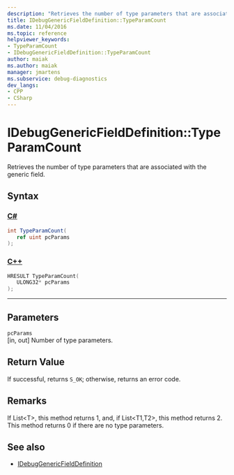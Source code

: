 ```yaml
---
description: "Retrieves the number of type parameters that are associated with the generic field."
title: IDebugGenericFieldDefinition::TypeParamCount
ms.date: 11/04/2016
ms.topic: reference
helpviewer_keywords:
- TypeParamCount
- IDebugGenericFieldDefinition::TypeParamCount
author: maiak
ms.author: maiak
manager: jmartens
ms.subservice: debug-diagnostics
dev_langs:
- CPP
- CSharp
---
```

# IDebugGenericFieldDefinition::TypeParamCount

Retrieves the number of type parameters that are associated with the generic field.

## Syntax

### [C#](#tab/csharp)
```csharp
int TypeParamCount(
   ref uint pcParams
);
```
### [C++](#tab/cpp)
```cpp
HRESULT TypeParamCount(
   ULONG32* pcParams
);
```
---

## Parameters
`pcParams`\
[in, out] Number of type parameters.

## Return Value
 If successful, returns `S_OK`; otherwise, returns an error code.

## Remarks
 If List\<T>, this method returns 1, and, if List\<T1,T2>, this method returns 2. This method returns 0 if there are no type parameters.

## See also
- [IDebugGenericFieldDefinition](../../../extensibility/debugger/reference/idebuggenericfielddefinition.md)
